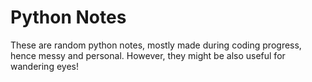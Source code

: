 # Python Notes 
  
These are random python notes, mostly made during coding progress, hence messy and personal. However, they might be also useful for wandering eyes! 



